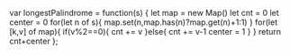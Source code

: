 var longestPalindrome = function(s) {
    let map = new Map()
    let cnt = 0
    let center = 0
    for(let n of s){
        map.set(n,map.has(n)?map.get(n)+1:1)
    }
    for(let [k,v] of map){
        if(v%2==0){
            cnt += v
        }else{
            cnt += v-1
            center = 1
        }
    }
    return cnt+center
};

